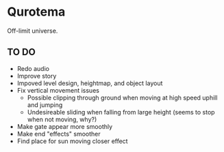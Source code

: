 # Qurotema

Off-limit universe.

## TO DO

- Redo audio
- Improve story
- Impoved level design, heightmap, and object layout
- Fix vertical movement issues
	- Possible clipping through ground when moving at high speed uphill and jumping
	- Undesireable sliding when falling from large height (seems to stop when not moving, why?)
- Make gate appear more smoothly
- Make end "effects" smoother
- Find place for sun moving closer effect
